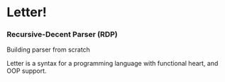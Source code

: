 # Letter!
### Recursive-Decent Parser (RDP)
Building parser from scratch

Letter is a syntax for a programming language with functional heart, and OOP support.
